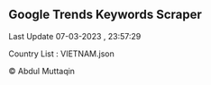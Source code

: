 

## Google Trends Keywords Scraper 
 
Last Update 07-03-2023 , 23:57:29

Country List :
VIETNAM.json



© Abdul Muttaqin 
